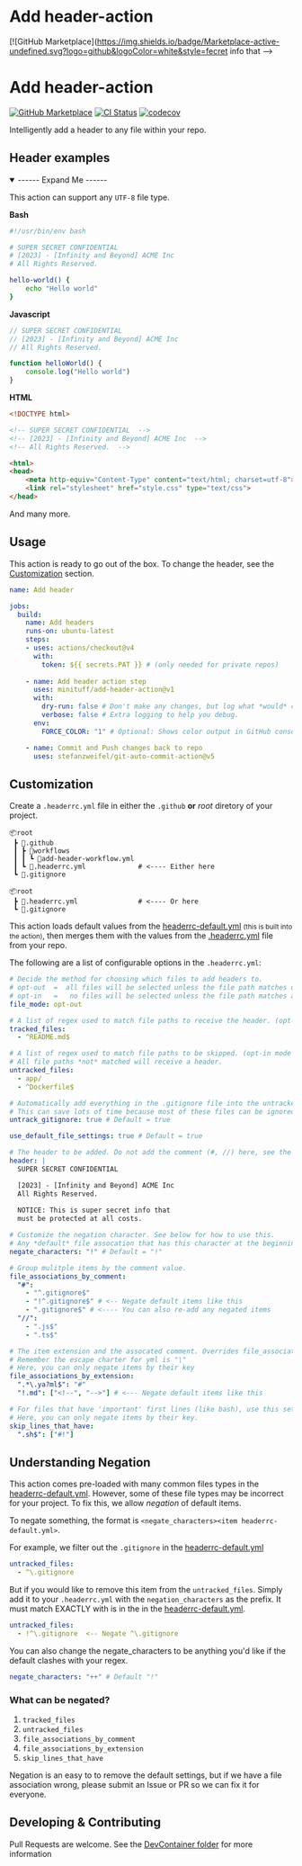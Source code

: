 # Add header-action
[![GitHub Marketplace](https://img.shields.io/badge/Marketplace-active-undefined.svg?logo=github&logoColor=white&style=fecret info that -->


# Add header-action
[![GitHub Marketplace](https://img.shields.io/badge/Marketplace-active-undefined.svg?logo=github&logoColor=white&style=flat)](https://github.com/marketplace/actions/add-header)
[![CI Status](https://github.com/Minituff/add-header-action/actions/workflows/lint-and-test.yml/badge.svg)](https://github.com/Minituff/add-header-action/actions/workflows/lint-and-test.yml)
[![codecov](https://codecov.io/github/Minituff/add-header-action/graph/badge.svg?token=NGVZKMXTM2)](https://codecov.io/github/Minituff/add-header-action)

Intelligently add a header to any file within your repo.

## Header examples
<details open><summary>------ Expand Me ------</summary>

This action can support any `UTF-8` file type.

**Bash**
```bash
#!/usr/bin/env bash

# SUPER SECRET CONFIDENTIAL 
# [2023] - [Infinity and Beyond] ACME Inc 
# All Rights Reserved. 

hello-world() {
    echo "Hello world"
}
```
**Javascript**
```js
// SUPER SECRET CONFIDENTIAL 
// [2023] - [Infinity and Beyond] ACME Inc 
// All Rights Reserved. 

function helloWorld() {
    console.log("Hello world")
}
```

**HTML**
```html
<!DOCTYPE html>

<!-- SUPER SECRET CONFIDENTIAL  -->
<!-- [2023] - [Infinity and Beyond] ACME Inc  -->
<!-- All Rights Reserved.  -->

<html>
<head>
    <meta http-equiv="Content-Type" content="text/html; charset=utf-8">
    <link rel="stylesheet" href="style.css" type="text/css">
</head>
```

And many more.
</details>

## Usage
This action is ready to go out of the box. To change the header, see the [Customization](#customization) section.


```yml
name: Add header

jobs:
  build:
    name: Add headers
    runs-on: ubuntu-latest
    steps:
    - uses: actions/checkout@v4
      with:
        token: ${{ secrets.PAT }} # (only needed for private repos)
    
    - name: Add header action step
      uses: minituff/add-header-action@v1
      with:
        dry-run: false # Don't make any changes, but log what *would* change.
        verbose: false # Extra logging to help you debug.
      env:
        FORCE_COLOR: "1" # Optional: Shows color output in GitHub console.

    - name: Commit and Push changes back to repo
      uses: stefanzweifel/git-auto-commit-action@v5
```
## Customization
Create a `.headerrc.yml` file in either the `.github` **or** *root* diretory of your project.

```console
📦root
 ┣ 📂.github
 ┃ ┣ 📂workflows
 ┃ ┃ ┗ 📜add-header-workflow.yml
 ┃ ┗ 📜.headerrc.yml             # <---- Either here
 ┗ 📜.gitignore

📦root
 ┣ 📜.headerrc.yml               # <---- Or here
 ┗ 📜.gitignore
```

This action loads default values from the [headerrc-default.yml](/headerrc-default.yml) <small>(this is built into the action)</small>, then merges them with the values from the [.headerrc.yml](/.github/.headerrc.yml) file from your repo.

The following are a list of configurable options in the `.headerrc.yml`:

```yaml
# Decide the method for choosing which files to add headers to.
# opt-out  =  all files will be selected unless the file path matches untracked_files.
# opt-in   =   no files will be selected unless the file path matches anything in tracked_files.
file_mode: opt-out

# A list of regex used to match file paths to receive the header. (opt-in mode only)
tracked_files: 
  - ^README.md$

# A list of regex used to match file paths to be skipped. (opt-in mode only)
# All file paths *not* matched will receive a header.
untracked_files:
  - app/
  - ^Dockerfile$

# Automatically add everything in the .gitignore file into the untracked_files section.
# This can save lots of time because most of these files can be ignored.  (opt-in mode only)
untrack_gitignore: true # Default = true

use_default_file_settings: true # Default = true

# The header to be added. Do not add the comment (#, //) here, see the file_associations section for that.
header: |
  SUPER SECRET CONFIDENTIAL

  [2023] - [Infinity and Beyond] ACME Inc
  All Rights Reserved.
  
  NOTICE: This is super secret info that
  must be protected at all costs.

# Customize the negation character. See below for how to use this.
# Any *default* file assocation that has this character at the beginning of the (key/value) will be removed. This only works if it is matched exactly. 
negate_characters: "!" # Default = "!"

# Group mulitple items by the comment value.
file_associations_by_comment:
  "#": 
    - "^.gitignore$"
    - "!^.gitignore$" # <-- Negate default items like this
    - ".gitignore$" # <---- You can also re-add any negated items
  "//": 
    - ".js$"
    - ".ts$"

# The item extension and the assocated comment. Overrides file_associations_by_comment if duplicates.
# Remember the escape charter for yml is "\"
# Here, you can only negate items by their key
file_associations_by_extension:
  ".*\.ya?ml$": "#"
  "!.md": ["<!--", "-->"] # <--- Negate default items like this

# For files that have 'important' first lines (like bash), use this setting to move the header below that line.
# Here, you can only negate items by their key.
skip_lines_that_have:
  ".sh$": ["#!"]
```

## Understanding Negation
This action comes pre-loaded with many common files types in the [headerrc-default.yml](/headerrc-default.yml).
However, some of these file types may be incorrect for your project. To fix this, we allow *negation* of default items.


To negate something, the format is `<negate_characters><item headerrc-default.yml>`.

For example, we filter out the `.gitignore` in the [headerrc-default.yml](/headerrc-default.yml)
```yml
untracked_files:
  - ^\.gitignore
```
But if you would like to remove this item from the `untracked_files`. Simply add it to your `.headerrc.yml` with the `negation_characters` as the prefix.
It must match EXACTLY with is in the in the [headerrc-default.yml](/headerrc-default.yml).

```yml
untracked_files:
  - !^\.gitignore  <-- Negate ^\.gitignore
```

You can also change the negate_characters to be anything you'd like if the default clashes with your regex.
```yml
negate_characters: "++" # Default "!"
```

### What can be negated?

1. `tracked_files`
1. `untracked_files`
1. `file_associations_by_comment`
1. `file_associations_by_extension`
1. `skip_lines_that_have`

Negation is an easy to to remove the default settings, but if we have a file association wrong, please submit an Issue or PR so we can fix it for everyone.

## Developing & Contributing
Pull Requests are welcome. 
See the [DevContainer folder](/.devcontainer/README.md) for more information